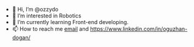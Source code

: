 - 👋 Hi, I’m @ozzydo
- 👀 I’m interested in Robotics
- 🌱 I’m currently learning Front-end developing.
- 📫 How to reach me [email](mee.oguzhan.dogan@gmail.com) and https://www.linkedin.com/in/oguzhan-dogan/
